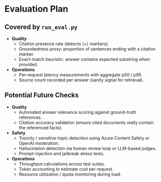 # Evaluation Plan

## Covered by `run_eval.py`
- **Quality**
  - Citation presence rate (detects `[n]` markers).
  - Groundedness proxy: proportion of sentences ending with a citation marker.
  - Exact-match heuristic: answer contains expected substring when provided.
- **Operations**
  - Per-request latency measurements with aggregate p50 / p95.
  - Source count recorded per answer (sanity signal for retrieval).

## Potential Future Checks
- **Quality**
  - Automated answer relevance scoring against ground-truth references.
  - Citation accuracy validation (ensure cited documents really contain the referenced facts).
- **Safety**
  - Toxicity / sensitive-topic detection using Azure Content Safety or OpenAI moderation.
  - Hallucination detection via human review loop or LLM-based judges.
  - Prompt-injection and jailbreak stress tests.
- **Operations**
  - Throughput calculations across test suites.
  - Token accounting to estimate cost per request.
  - Resource utilization / quota monitoring during load.
